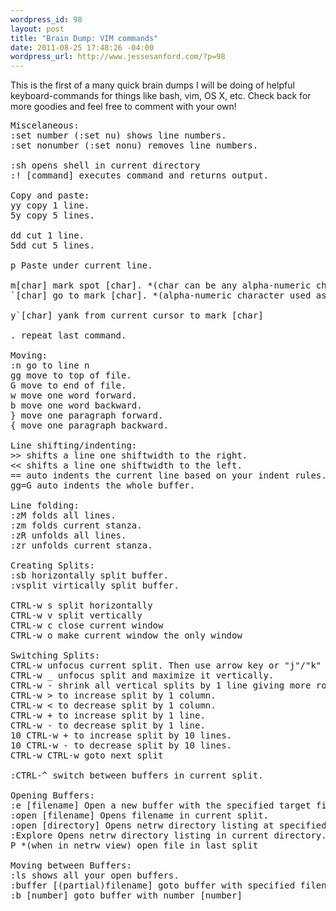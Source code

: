 ```yaml
--- 
wordpress_id: 98
layout: post
title: "Brain Dump: VIM commands"
date: 2011-08-25 17:48:26 -04:00
wordpress_url: http://www.jessesanford.com/?p=98
---
```

This is the first of a many quick brain dumps I will be doing of helpful keyboard-commands for things like bash, vim, OS X, etc. Check back for more goodies and feel free to comment with your own!

<pre>Miscelaneous:
:set number (:set nu) shows line numbers.
:set nonumber (:set nonu) removes line numbers.

:sh opens shell in current directory
:! [command] executes command and returns output.

Copy and paste:
yy copy 1 line.
5y copy 5 lines.

dd cut 1 line.
5dd cut 5 lines.

p Paste under current line.

m[char] mark spot [char]. *(char can be any alpha-numeric character)
`[char] go to mark [char]. *(alpha-numeric character used as a mark)

y`[char] yank from current cursor to mark [char]

. repeat last command.

Moving:
:n go to line n
gg move to top of file.
G move to end of file.
w move one word forward.
b move one word backward.
} move one paragraph forward.
{ move one paragraph backward.

Line shifting/indenting:
>> shifts a line one shiftwidth to the right.
<< shifts a line one shiftwidth to the left.
== auto indents the current line based on your indent rules.
gg=G auto indents the whole buffer.

Line folding:
:zM folds all lines.
:zm folds current stanza.
:zR unfolds all lines.
:zr unfolds current stanza.

Creating Splits:
:sb horizontally split buffer.
:vsplit virtically split buffer.

CTRL-w s split horizontally
CTRL-w v split vertically
CTRL-w c close current window
CTRL-w o make current window the only window

Switching Splits:
CTRL-w unfocus current split. Then use arrow key or "j"/"k" to move to alternate split.
CTRL-w _ unfocus split and maximize it vertically.
CTRL-w - shrink all vertical splits by 1 line giving more room to prompt.
CTRL-w > to increase split by 1 column.
CTRL-w < to decrease split by 1 column.
CTRL-w + to increase split by 1 line.
CTRL-w - to decrease split by 1 line.
10 CTRL-w + to increase split by 10 lines.
10 CTRL-w - to decrease split by 10 lines.
CTRL-w CTRL-w goto next split

:CTRL-^ switch between buffers in current split.

Opening Buffers:
:e [filename] Open a new buffer with the specified target file.
:open [filename] Opens filename in current split.
:open [directory] Opens netrw directory listing at specified directory
:Explore Opens netrw directory listing in current directory.
P *(when in netrw view) open file in last split

Moving between Buffers:
:ls shows all your open buffers.
:buffer [(partial)filename] goto buffer with specified filename open.
:b [number] goto buffer with number [number]</pre>
